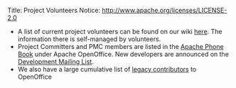 Title:     Project Volunteers
Notice: http://www.apache.org/licenses/LICENSE-2.0

- A list of current project volunteers can be found on our wiki [here](https://cwiki.apache.org/confluence/display/OOOUSERS/Directory+of+Volunteers).
  The information there is self-managed by volunteers.
- Project Committers and PMC members  are listed in the [Apache Phone Book](https://people.apache.org/phonebook.html) under Apache OpenOffice. New developers are announced on the [Development Mailing List](/mailing-lists.html).
 - We also have a large cumulative list of [legacy contributors](https://www.openoffice.org/welcome/credits.html) to OpenOffice 
